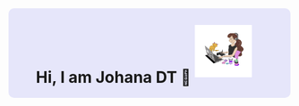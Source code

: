 <div style="display: flex; align-items: center; justify-content: center; background-color: #E6E6FA; padding: 20px; border-radius: 10px; flex-wrap: wrap;">
  <h1 style="margin: 0 20px 0 0; text-align: center;">Hi, I am Johana DT 👋
  <img src="https://github.com/jduchit/jduchit/blob/main/Animation1_ProgrammerGirl.gif" alt="Programmer Girl Animation" style="width: 102px; height: 94px; margin: 10px 0;"></h1>
</div>



<!--
**jduchit/jduchit** is a ✨ _special_ ✨ repository because its `README.md` (this file) appears on your GitHub profile.

Here are some ideas to get you started:

- 🔭 I’m currently working on ...
- 🌱 I’m currently learning ...
- 👯 I’m looking to collaborate on ...
- 🤔 I’m looking for help with ...
- 💬 Ask me about ...
- 📫 How to reach me: ...
- 😄 Pronouns: ...
- ⚡ Fun fact: ...
-->
